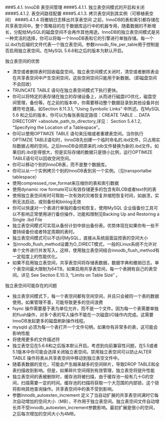 ###5.4.1. InnoDB 表空间管理
####5.4.1.1. 独立表空间模式的开启和关闭
####5.4.1.2. 表空间路径配置
####5.4.1.3. 拷贝表空间到其实例（可移植表空间）
####5.4.1.4 将撤销日志移出共享表空间
之前，InnoDB的表和索引都存储在共享表空间中。整个策略目的在于数据库运行中的机器专用，随着数据的不断增长，分配给MySQL的磁盘空间不会再作其他用途。InnoDB的独立表空间模式是另一种灵活的选择，你可以将每一个InnoDB表和它的引擎进行单独存储。每一个以.ibd为后缀的文件代表一个独立表空间。参数innodb_file_per_table用于控制是否启用独立表空间。在MySQL 5.6.6和之后的版本为默认开启。

独立表空间的优势

* 清空或者删除表时回收磁盘空间。独立表空间模式关闭时，清空或者删除表会在共享表空间中产生空闲空间，这些空闲空间只能用于新数据。（即磁盘空间不会回收）
* TRUNCATE TABLE 语句在独立表空间模式下执行更快。
* 你可以将特定的表存储在独立的存储设备上，从而进行磁盘I/O优化，磁盘空间管理，备份等。在之前的版本中，你需要移动整个数据目录到其他设备并创建符号连接。如Section 8.11.3.1, “Using Symbolic Links” 中所述。在MySQL 5.6 和之后的版本，你可以为每张表指定路径：CREATE TABLE … DATA DIRECTORY =absolute_path_to_directory,详见： Section 5.4.1.2, “Specifying the Location of a Tablespace”。
* 你可以使用OPTIMIZE TABLE 语句来压缩或者重建表空间。当你执行OPTIMZIE TABLE语句时，InnoDB先创建一个临时命名的.ibd文件，只占用实际数据占用的空间。之后InnoDB会把原来的.idb文件替换为新的.ibd文件。如果旧的.ibd变得很大，但是实际存储的数据只是很小比例，运行OPTIMIZE TABLE语句可以回收空闲空间。
* 你可以移动个别的InnoDB表，而不是整个数据库。
* 你可以从一个实例拷贝个别的InnoDB表到另一个实例。（见transportalbe tablespace）
* 使用compressed_row_format来压缩你的表和索引数据
* 使用dynamic row formate可以有效存储更多的包含有BLOB或者text列的表
* 使用独立表空间有时可帮助一次有效的灾难恢复并缩短恢复时间，如崩溃，实例无法启动，或则备份和binlog无效
* 你可以快速对一个表进行单独的备份和恢复。使用MySQL 企业版备份工具可以不影响正常使用进行备份操作，功能和限制见Backing Up and Restoring a Single .ibd File
* 独立表空间模式可实现从备份计划中排出备份表。优势体现在如果你有一些不要持续备份或者特定周期的表时。
* 独立表空间模式可以不访问MySQL，直接从系统层面监控表的空间大小
* 当innodb_flush_method设置为O_DIRECT模式，一般的Linux系统不允许对单个文件进行并发写入，这样，使用独立表空间结合innodb_flush_method有一定程度上的性能优化。
* 如果不启用独立表空间，共享表空间将存储表数据，数据字典和撤销日志。单个表空间最大限制为64TB。如果启用共享表空间，每一个表拥有自己的表空间。详见 See Section E.10.3, “Limits on Table Size” 。

独立表空间可能存在的问题
* 独立表空间模式下，每一个表空间都有空闲空间，并且只会被同一个表的数据使用。如果管理不善，可能导致更多的空间浪费
* fsync 操作需要基于表为单位允许，而不是一个文件。因为每一个表需要单独的flush操作，对多个表的写入操作不能在一次磁盘I/O操作内完成。这需要InnoDB发起更多的磁盘刷新操作线程。
* mysqld 必须为每一个表打开一个文件句柄，如果你有非常多的表，这可能会影响性能
* 将使用更多的文件描述符
* 独立表空见在5.6.6和之后版本默认开启。考虑到向前兼容性问题，在5.5或者5.1版本中你可能会选择关闭独立表空间。禁用独立表空间可以防止ALTER TABLE 操作将表从共享表空间中移动到独立表空文件中。
* 随着表数据的变化，可能会产生越来越多的空间碎片，导致DROP TABLE和全表扫描收到影响。但是，如果碎片空间得到有效管理，独立表空将提升性能
* 独立表空间的表被删除时，缓存池将被扫描，由于缓存池一般有几十G的空间，扫描需要一定的时间。缓存池的扫描将获取一个大范围的内部锁，这个锁将影响其他查询操作。共享表空间中的表不受到影响。
* 参数innodb_autoexten_increment 定义了当自动扩展的共享表空间满时它每次自动增加的空间大小（MB），不作用于独立表空间。独立表空间文件自动增长并不受innodb_autoexten_increment参数影响。最初扩展是很小的空间，之后每次增加的空间大小为4MB。

 